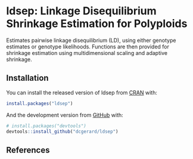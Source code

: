 
<!-- README.md is generated from README.Rmd. Please edit that file -->

# ldsep: Linkage Disequilibrium Shrinkage Estimation for Polyploids

<!-- badges: start -->

<!-- badges: end -->

Estimates pairwise linkage disequilibrium (LD), using either genotype
estimates or genotype likelihoods. Functions are then provided for
shrinkage estimation using multidimensional scaling and adaptive
shrinkage.

## Installation

You can install the released version of ldsep from
[CRAN](https://CRAN.R-project.org) with:

``` r
install.packages("ldsep")
```

And the development version from [GitHub](https://github.com/) with:

``` r
# install.packages("devtools")
devtools::install_github("dcgerard/ldsep")
```

## References
